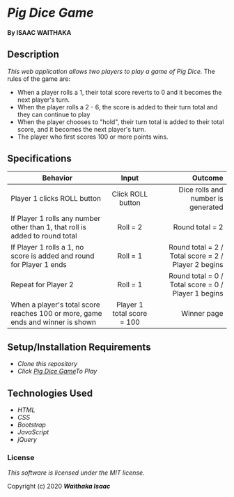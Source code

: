 # _Pig Dice Game_

#### By ISAAC WAITHAKA

## Description

_This web application allows two players to play a game of Pig Dice._
The rules of the game are:
* When a player rolls a 1, their  total score reverts to 0 and it becomes the next player's turn.
* When the player rolls a 2 - 6, the score is added to their turn total and they can continue to play
* When the player chooses to "hold", their turn total is added to their total score, and it becomes the next player's turn.
* The player who first scores 100 or more points wins.

## Specifications
| Behavior        | Input           | Outcome  |
| ------------- |:-------------:| -----:|
| Player 1 clicks ROLL button | Click ROLL button | Dice rolls and number is generated
| If Player 1 rolls any number other than 1, that roll is added to round total | Roll = 2 | Round total = 2 |
| If Player 1 rolls a 1, no score is added and round for Player 1 ends | Roll = 1 | Round total = 2 / Total score = 2 / Player 2 begins |
| Repeat for Player 2 | Roll = 1 | Round total = 0 / Total score = 0 / Player 1 begins |
| When a player's total score reaches 100 or more, game ends and winner is shown | Player 1 total score = 100 | Winner page |


## Setup/Installation Requirements

* _Clone this repository_
* _Click [Pig Dice Game](https;//Isaac-waithaka.github.io/Pig-Dice)To Play_


## Technologies Used

* _HTML_
* _CSS_
* _Bootstrap_
* _JavaScript_
* _jQuery_

### License

*This software is licensed under the MIT license.*

Copyright (c) 2020 **_Waithaka Isaac_**
